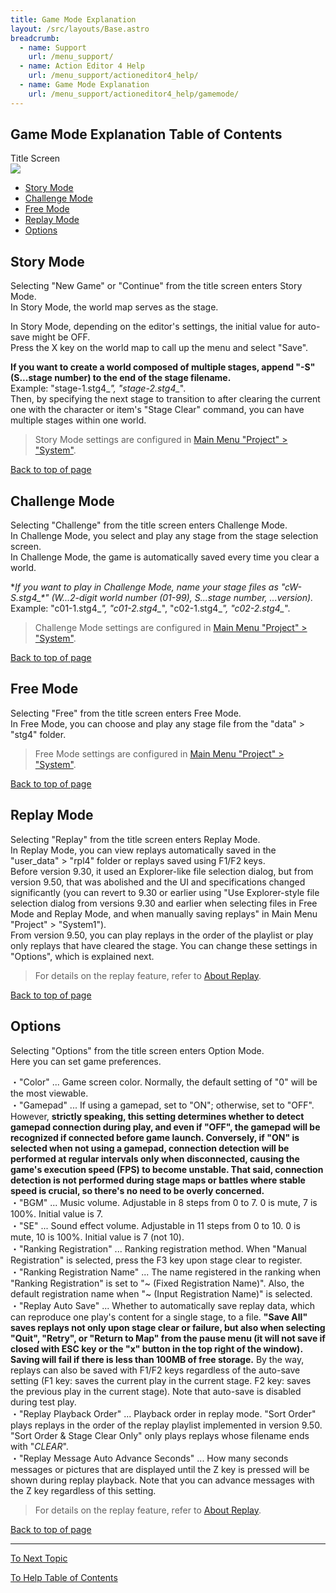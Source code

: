 ```yaml
---
title: Game Mode Explanation
layout: /src/layouts/Base.astro
breadcrumb:
  - name: Support
    url: /menu_support/
  - name: Action Editor 4 Help
    url: /menu_support/actioneditor4_help/
  - name: Game Mode Explanation
    url: /menu_support/actioneditor4_help/gamemode/
---
```


<a name="TOP"></a>

## Game Mode Explanation Table of Contents

Title Screen  
![](/menu_support/actioneditor4_help/gamemode/Title.jpg)  
  

- [Story Mode](#STORY)
- [Challenge Mode](#CHALLENGE)
- [Free Mode](#FREE)
- [Replay Mode](#REPLAY)
- [Options](#OPTION)

<a name="STORY"></a>

## Story Mode

Selecting "New Game" or "Continue" from the title screen enters Story Mode.  
In Story Mode, the world map serves as the stage.  
  
In Story Mode, depending on the editor's settings, the initial value for auto-save might be OFF.  
Press the X key on the world map to call up the menu and select "Save".  
  
**If you want to create a world composed of multiple stages, append "-S" (S...stage number) to the end of the stage filename.**  
Example: "stage-1.stg4_*", "stage-2.stg4_*".  
Then, by specifying the next stage to transition to after clearing the current one with the character or item's "Stage Clear" command, you can have multiple stages within one world.  
  
> Story Mode settings are configured in [Main Menu "Project" > "System"](../menu_project_system/#SYSTEM_2).  

[Back to top of page](#TOP)

<a name="CHALLENGE"></a>

## Challenge Mode

Selecting "Challenge" from the title screen enters Challenge Mode.  
In Challenge Mode, you select and play any stage from the stage selection screen.  
In Challenge Mode, the game is automatically saved every time you clear a world.  
  
**If you want to play in Challenge Mode, name your stage files as "cW-S.stg4_*" (W...2-digit world number (01-99), S...stage number, *...version).**  
Example: "c01-1.stg4_*", "c01-2.stg4_*", "c02-1.stg4_*", "c02-2.stg4_*".  
  
> Challenge Mode settings are configured in [Main Menu "Project" > "System"](../menu_project_system/index.html#SYSTEM_2).  

[Back to top of page](#TOP)

<a name="FREE"></a>

## Free Mode

Selecting "Free" from the title screen enters Free Mode.  
In Free Mode, you can choose and play any stage file from the "data" > "stg4" folder.  
  
> Free Mode settings are configured in [Main Menu "Project" > "System"](../menu_project_system/index.html#SYSTEM_2).  

[Back to top of page](#TOP)

<a name="REPLAY"></a>

## Replay Mode

Selecting "Replay" from the title screen enters Replay Mode.  
In Replay Mode, you can view replays automatically saved in the "user_data" > "rpl4" folder or replays saved using F1/F2 keys.  
Before version 9.30, it used an Explorer-like file selection dialog, but from version 9.50, that was abolished and the UI and specifications changed significantly (you can revert to 9.30 or earlier using "Use Explorer-style file selection dialog from versions 9.30 and earlier when selecting files in Free Mode and Replay Mode, and when manually saving replays" in Main Menu "Project" > "System1").  
From version 9.50, you can play replays in the order of the playlist or play only replays that have cleared the stage. You can change these settings in "Options", which is explained next.  
> For details on the replay feature, refer to [About Replay](../replay/).  

[Back to top of page](#TOP)

<a name="OPTION"></a>

## Options

Selecting "Options" from the title screen enters Option Mode.  
Here you can set game preferences.  
  
・"Color" ... Game screen color. Normally, the default setting of "0" will be the most viewable.  
・"Gamepad" ... If using a gamepad, set to "ON"; otherwise, set to "OFF". However, **strictly speaking, this setting determines whether to detect gamepad connection during play, and even if "OFF", the gamepad will be recognized if connected before game launch. Conversely, if "ON" is selected when not using a gamepad, connection detection will be performed at regular intervals only when disconnected, causing the game's execution speed (FPS) to become unstable. That said, connection detection is not performed during stage maps or battles where stable speed is crucial, so there's no need to be overly concerned.**  
・"BGM" ... Music volume. Adjustable in 8 steps from 0 to 7. 0 is mute, 7 is 100%. Initial value is 7.  
・"SE" ... Sound effect volume. Adjustable in 11 steps from 0 to 10. 0 is mute, 10 is 100%. Initial value is 7 (not 10).  
・"Ranking Registration" ... Ranking registration method. When "Manual Registration" is selected, press the F3 key upon stage clear to register.  
・"Ranking Registration Name" ... The name registered in the ranking when "Ranking Registration" is set to "~ (Fixed Registration Name)". Also, the default registration name when "~ (Input Registration Name)" is selected.  
・"Replay Auto Save" ... Whether to automatically save replay data, which can reproduce one play's content for a single stage, to a file. **"Save All" saves replays not only upon stage clear or failure, but also when selecting "Quit", "Retry", or "Return to Map" from the pause menu (it will not save if closed with ESC key or the "x" button in the top right of the window).** **Saving will fail if there is less than 100MB of free storage.** By the way, replays can also be saved with F1/F2 keys regardless of the auto-save setting (F1 key: saves the current play in the current stage. F2 key: saves the previous play in the current stage). Note that auto-save is disabled during test play.  
・"Replay Playback Order" ... Playback order in replay mode. "Sort Order" plays replays in the order of the replay playlist implemented in version 9.50. "Sort Order & Stage Clear Only" only plays replays whose filename ends with "_CLEAR_".  
・"Replay Message Auto Advance Seconds" ... How many seconds messages or pictures that are displayed until the Z key is pressed will be shown during replay playback. Note that you can advance messages with the Z key regardless of this setting.  
  
> For details on the replay feature, refer to [About Replay](../replay/).  

[Back to top of page](#TOP)

---

  

[To Next Topic](../file/)

[To Help Table of Contents](../)